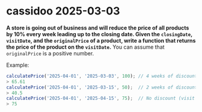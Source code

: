 # cassidoo 2025-03-03

**A store is going out of business and will reduce the price of all products by
10% every week leading up to the closing date. Given the `closingDate`,
`visitDate`, and the `originalPrice` of a product, write a function that returns
the price of the product on the `visitDate`.** You can assume that
`originalPrice` is a positive number.

Example:

```javascript
calculatePrice('2025-04-01', '2025-03-03', 100); // 4 weeks of discounts
> 65.61
calculatePrice('2025-04-01', '2025-03-15', 50);  // 2 weeks of discounts
> 40.5
calculatePrice('2025-04-01', '2025-04-15', 75);  // No discount (visit after closing)
> 75
```

